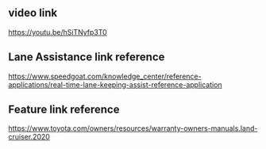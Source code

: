 ## video link
https://youtu.be/hSiTNyfp3T0

## Lane Assistance link reference
https://www.speedgoat.com/knowledge_center/reference-applications/real-time-lane-keeping-assist-reference-application

## Feature link reference
https://www.toyota.com/owners/resources/warranty-owners-manuals.land-cruiser.2020


